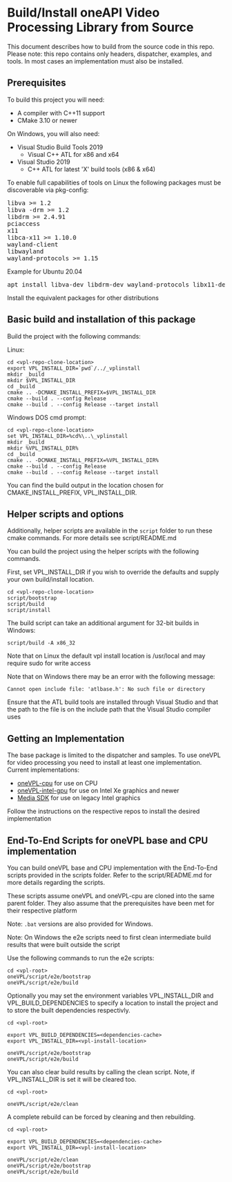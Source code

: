 # Build/Install oneAPI Video Processing Library from Source

This document describes how to build from the source code in this repo.
Please note: this repo contains only headers, dispatcher, examples, and tools.
In most cases an implementation must also be installed.

## Prerequisites

To build this project you will need:

- A compiler with C++11 support
- CMake 3.10 or newer

On Windows, you will also need:

- Visual Studio Build Tools 2019
	* Visual C++ ATL for x86 and x64
- Visual Studio 2019
	* C++ ATL for latest 'X' build tools (x86 & x64)

To enable full capabilities of tools on Linux the following packages must be discoverable via pkg-config:
<pre>
libva >= 1.2
libva -drm >= 1.2
libdrm >= 2.4.91
pciaccess
x11
libca-x11 >= 1.10.0
wayland-client
libwayland
wayland-protocols >= 1.15
</pre>

Example for Ubuntu 20.04
<pre>
apt install libva-dev libdrm-dev wayland-protocols libx11-dev libx11-xcb-dev libxcb-present-dev libxcb-dri3-dev
</pre>
Install the equivalent packages for other distributions

## Basic build and installation of this package

Build the project with the following commands:

Linux:
```
cd <vpl-repo-clone-location>
export VPL_INSTALL_DIR=`pwd`/../_vplinstall
mkdir _build
mkdir $VPL_INSTALL_DIR
cd _build
cmake .. -DCMAKE_INSTALL_PREFIX=$VPL_INSTALL_DIR
cmake --build . --config Release
cmake --build . --config Release --target install
```

Windows DOS cmd prompt:
```
cd <vpl-repo-clone-location>
set VPL_INSTALL_DIR=%cd%\..\_vplinstall
mkdir _build
mkdir %VPL_INSTALL_DIR%
cd _build
cmake .. -DCMAKE_INSTALL_PREFIX=%VPL_INSTALL_DIR%
cmake --build . --config Release
cmake --build . --config Release --target install
```

You can find the build output in the location chosen for CMAKE_INSTALL_PREFIX, VPL_INSTALL_DIR.

## Helper scripts and options

Additionally, helper scripts are available in the `script` folder to run these cmake commands.
For more details see script/README.md

You can build the project using the helper scripts with the following commands.

First, set VPL_INSTALL_DIR if you wish to override the defaults and supply your own build/install location.
```
cd <vpl-repo-clone-location>
script/bootstrap
script/build
script/install
```
The build script can take an additional argument for 32-bit builds in Windows:
```
script/build -A x86_32
```

Note that on Linux the default vpl install location is /usr/local and may require sudo for write access

Note that on Windows there may be an error with the following message:
```
Cannot open include file: 'atlbase.h': No such file or directory
```
Ensure that the ATL build tools are installed through Visual Studio and that the path to the file is on the include path that the Visual Studio compiler uses

## Getting an Implementation

The base package is limited to the dispatcher and samples. To use oneVPL for video processing you need to install at least one implementation. Current implementations:

- [oneVPL-cpu](https://github.com/oneapi-src/oneVPL-cpu) for use on CPU
- [oneVPL-intel-gpu](https://github.com/oneapi-src/oneVPL-intel-gpu) for use on Intel Xe graphics and newer
- [Media SDK](https://github.com/Intel-Media-SDK/MediaSDK) for use on legacy Intel graphics

Follow the instructions on the respective repos to install the desired implementation

## End-To-End Scripts for oneVPL base and CPU implementation

You can build oneVPL base and CPU implementation with the End-To-End scripts provided in the scripts folder. Refer to the script/README.md for more details regarding the scripts.

These scripts assume oneVPL and oneVPL-cpu are cloned into the same parent folder. They also assume that the prerequisites have been met for their respective platform

Note: `.bat` versions are also provided for Windows.

Note: On Windows the e2e scripts need to first clean intermediate build results that were built outside the script

Use the following commands to run the e2e scripts:

```
cd <vpl-root>
oneVPL/script/e2e/bootstrap
oneVPL/script/e2e/build
```

Optionally you may set the environment variables VPL_INSTALL_DIR and
VPL_BUILD_DEPENDENCIES to specify a location to install the project and to
store the built dependencies respectivly.


```
cd <vpl-root>

export VPL_BUILD_DEPENDENCIES=<dependencies-cache>
export VPL_INSTALL_DIR=<vpl-install-location>

oneVPL/script/e2e/bootstrap
oneVPL/script/e2e/build
```

You can also clear build results by calling the clean script.
Note, if VPL_INSTALL_DIR is set it will be cleared too.


```
cd <vpl-root>

oneVPL/script/e2e/clean
```

A complete rebuild can be forced by cleaning and then rebuilding.

```
cd <vpl-root>

export VPL_BUILD_DEPENDENCIES=<dependencies-cache>
export VPL_INSTALL_DIR=<vpl-install-location>

oneVPL/script/e2e/clean
oneVPL/script/e2e/bootstrap
oneVPL/script/e2e/build
```

